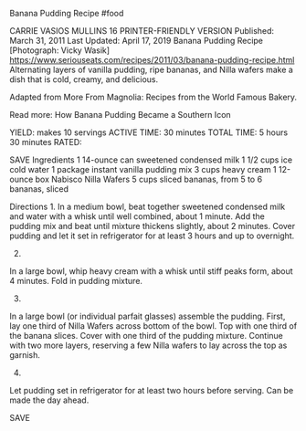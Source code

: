Banana Pudding Recipe
#food 

CARRIE VASIOS MULLINS
16     PRINTER-FRIENDLY VERSION
Published: March 31, 2011 Last Updated: April 17, 2019
Banana Pudding Recipe
[Photograph: Vicky Wasik]
https://www.seriouseats.com/recipes/2011/03/banana-pudding-recipe.html
Alternating layers of vanilla pudding, ripe bananas, and Nilla wafers make a dish that is cold, creamy, and delicious.

Adapted from More From Magnolia: Recipes from the World Famous Bakery.

Read more: How Banana Pudding Became a Southern Icon

YIELD:
makes 10 servings
ACTIVE TIME:
30 minutes
TOTAL TIME:
5 hours 30 minutes
RATED:
    
 SAVE
Ingredients
1 14-ounce can sweetened condensed milk
1 1/2 cups ice cold water
1 package instant vanilla pudding mix
3 cups heavy cream
1 12-ounce box Nabisco Nilla Wafers
5 cups sliced bananas, from 5 to 6 bananas, sliced

Directions
1.
In a medium bowl, beat together sweetened condensed milk and water with a whisk until well combined, about 1 minute. Add the pudding mix and beat until mixture thickens slightly, about 2 minutes. Cover pudding and let it set in refrigerator for at least 3 hours and up to overnight.

2.
In a large bowl, whip heavy cream with a whisk until stiff peaks form, about 4 minutes. Fold in pudding mixture.

3.
In a large bowl (or individual parfait glasses) assemble the pudding. First, lay one third of Nilla Wafers across bottom of the bowl. Top with one third of the banana slices. Cover with one third of the pudding mixture. Continue with two more layers, reserving a few Nilla wafers to lay across the top as garnish.

4.
Let pudding set in refrigerator for at least two hours before serving. Can be made the day ahead.

 SAVE